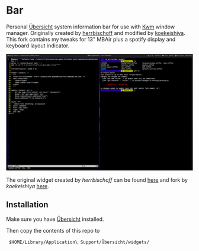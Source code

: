 # Bar

Personal [Übersicht](http://tracesof.net/uebersicht/) system information bar for use with [Kwm](https://github.com/koekeishiya/kwm) window manager.
Originally created by [herrbischoff](https://github.com/herrbischoff) and modified by [koekeishiya](https://github.com/koekeishiya).
This fork contains my tweaks for 13" MBAir plus a spotify display and keyboard layout indicator.

![Screenshot](screenshot.png)

The original widget created by *herrbischoff* can be found [here](https://github.com/herrbischoff/nerdbar.widget) and
fork by *koekeishiya* [here](https://github.com/koekeishiya/nerdbar.widget).

## Installation

Make sure you have [Übersicht](http://tracesof.net/uebersicht/) installed.

Then copy the contents of this repo to

```
 $HOME/Library/Application\ Support/Übersicht/widgets/
```
